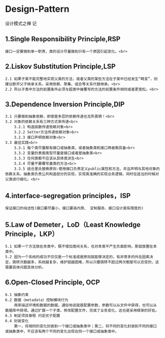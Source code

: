 # Design-Pattern

设计模式之禅 记<br>

## 1.Single Responsibility Principle,RSP<br>
	接口一定要做到单一职责，类的设计尽量做到只有一个原因引起变化。<br>

## 2.Liskov Substitution Principle,LSP<br>
	2.1 如果子类不能完整地实现父类的方法，或者父类的某些方法在子类中已经发生“畸变”，则建议断开父子继承关系，采用依赖、聚集、组合等关系代替继承。<br>
	2.2 所以子类中方法的前置条件必须与超类中被覆写的方法的前置条件相同或者更宽松。<br>

## 3.Dependence Inversion Principle,DIP<br>
	3.1 只要做到抽象依赖，即使是多层的依赖传递也无所畏惧！<br>
	3.2 对象的依赖关系有三种方式来传递<br>
		3.2.1 构造函数传递依赖对象<br>
		3.2.2 Setter方法传递依赖对象<br>
		3.2.3 接口声明依赖对象<br>
	3.3 最佳实践<br>
		3.3.1 每个类尽量都有接口或抽象类，或者抽象类和接口两者都具备<br>
		3.3.2 变量的表面类型尽量是接口或者是抽象类<br>
		3.3.3 任何类都不应该从具体类派生<br>
		3.3.4 尽量不要覆写基类的方法<br>
		3.3.5 结合里氏替换原则:使用接口负责定义public属性和方法，并且声明与其他对象的依赖关系，抽象类负责公共构造部分的实现，实现类准确的实现业务逻辑，同时在适当的时候对父类进行细化。<br>

## 4.interface-segregation principles，ISP
	保证接口的纯洁性(接口要尽量小、接口要高内聚、 定制服务、接口设计是有限度的)

## 5.Law of Demeter，LoD（Least Knowledge Principle，LKP）
	5.1 如果一个方法放在本类中，既不增加类间关系，也对本类不产生负面影响，那就放置在本类中。
	5.2 因为一个系统的成功不仅仅是一个标准或是原则就能够决定的，有非常多的外在因素决定，跳转次数越多，系统越复杂，维护就越困难，所以只要跳转不超过两次都是可以忍受的，这需要具体问题具体分析。

## 6.Open-Closed Principle, OCP
	6.1 抽象约束
	6.2 数据（metadata）控制模块行为
		用来描述环境和数据的数据，通俗地说就是配置参数，参数可以从文件中获得，也可以从数据库中获得。通过扩展一个子类，修改配置文件，完成了业务变化，这也是采用框架的好处。
	6.3 制定项目章程 约定优于配置
	6.4 封装变化
		第一，将相同的变化封装到一个接口或抽象类中；第二，将不同的变化封装到不同的接口或抽象类中，不应该有两个不同的变化出现在同一个接口或抽象类中。